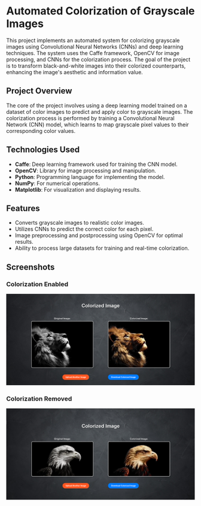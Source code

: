# Automated Colorization of Grayscale Images

This project implements an automated system for colorizing grayscale images using Convolutional Neural Networks (CNNs) and deep learning techniques. The system uses the Caffe framework, OpenCV for image processing, and CNNs for the colorization process. The goal of the project is to transform black-and-white images into their colorized counterparts, enhancing the image's aesthetic and information value.

## Project Overview

The core of the project involves using a deep learning model trained on a dataset of color images to predict and apply color to grayscale images. The colorization process is performed by training a Convolutional Neural Network (CNN) model, which learns to map grayscale pixel values to their corresponding color values.

## Technologies Used
- **Caffe**: Deep learning framework used for training the CNN model.
- **OpenCV**: Library for image processing and manipulation.
- **Python**: Programming language for implementing the model.
- **NumPy**: For numerical operations.
- **Matplotlib**: For visualization and displaying results.

## Features
- Converts grayscale images to realistic color images.
- Utilizes CNNs to predict the correct color for each pixel.
- Image preprocessing and postprocessing using OpenCV for optimal results.
- Ability to process large datasets for training and real-time colorization.

## Screenshots

### Colorization Enabled
![Colorization Enabled](https://github.com/dspshiva/Automated-Colorization-of-Grayscale-Image/blob/main/static/Screenshot%202025-04-21%20202241.png)

### Colorization Removed
![Colorization Removed](https://github.com/dspshiva/Automated-Colorization-of-Grayscale-Image/blob/main/static/Screenshot%202025-04-21%20203618.png)



